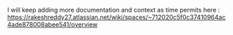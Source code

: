 

I will keep adding more documentation and context as time permits here : https://rakeshreddy27.atlassian.net/wiki/spaces/~712020c5f0c37410964ac4ade878008abee541/overview
